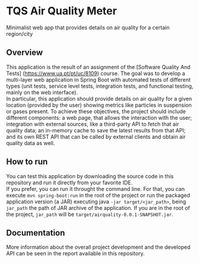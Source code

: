 # TQS Air Quality Meter
Minimalist web app that provides details on air quality for a certain region/city


## Overview
This application is the result of an assignment of the [Software Quality And Tests] (https://www.ua.pt/pt/uc/8109) course. The goal was to develop a multi-layer web application in Spring Boot with automated tests of different types (unit tests, service level tests, integration tests, and functional testing, mainly on the web interface). \
In particular, this application should provide details on air quality for a given location (provided by the user) showing metrics like particles in suspension or gases present. To achieve these objectives, the project should include different components: a web page, that allows the interaction with the user; integration with external sources, like a third-party API to fetch that air quality data; an in-memory cache to save the latest results from that API; and its own REST API that can be called by external clients and obtain air quality data as well.

## How to run
You can test this application by downloading the source code in this repository and run it directly from your favorite IDE.\
If you prefer, you can run it throught the command line. For that, you can execute `mvn spring-boot:run` in the root of the project or run the packaged application version (a JAR) executing java `-jar target/<jar_path>`, being `jar_path` the path of JAR archive of the application. If you are in the root of the project, `jar_path` will be `target/airquality-0.0.1-SNAPSHOT.jar`.

## Documentation
More information about the overall project development and the developed API can be seen in the report available in this repository.
